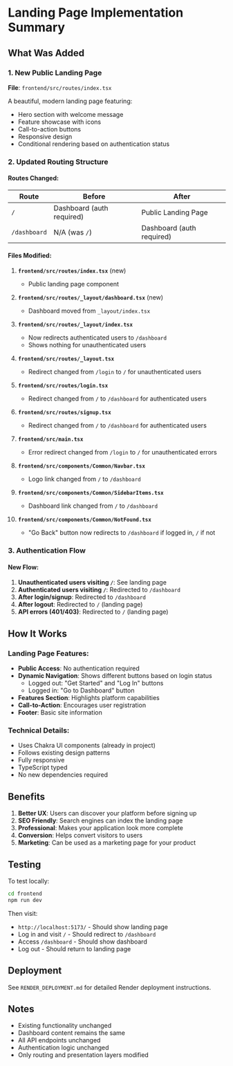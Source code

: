 # Landing Page Implementation Summary

## What Was Added

### 1. New Public Landing Page

**File**: `frontend/src/routes/index.tsx`

A beautiful, modern landing page featuring:
- Hero section with welcome message
- Feature showcase with icons
- Call-to-action buttons
- Responsive design
- Conditional rendering based on authentication status

### 2. Updated Routing Structure

#### Routes Changed:

| Route | Before | After |
|-------|--------|-------|
| `/` | Dashboard (auth required) | Public Landing Page |
| `/dashboard` | N/A (was `/`) | Dashboard (auth required) |

#### Files Modified:

1. **`frontend/src/routes/index.tsx`** (new)
   - Public landing page component

2. **`frontend/src/routes/_layout/dashboard.tsx`** (new)
   - Dashboard moved from `_layout/index.tsx`

3. **`frontend/src/routes/_layout/index.tsx`**
   - Now redirects authenticated users to `/dashboard`
   - Shows nothing for unauthenticated users

4. **`frontend/src/routes/_layout.tsx`**
   - Redirect changed from `/login` to `/` for unauthenticated users

5. **`frontend/src/routes/login.tsx`**
   - Redirect changed from `/` to `/dashboard` for authenticated users

6. **`frontend/src/routes/signup.tsx`**
   - Redirect changed from `/` to `/dashboard` for authenticated users

7. **`frontend/src/main.tsx`**
   - Error redirect changed from `/login` to `/` for unauthenticated errors

8. **`frontend/src/components/Common/Navbar.tsx`**
   - Logo link changed from `/` to `/dashboard`

9. **`frontend/src/components/Common/SidebarItems.tsx`**
   - Dashboard link changed from `/` to `/dashboard`

10. **`frontend/src/components/Common/NotFound.tsx`**
    - "Go Back" button now redirects to `/dashboard` if logged in, `/` if not

### 3. Authentication Flow

#### New Flow:

1. **Unauthenticated users visiting `/`**: See landing page
2. **Authenticated users visiting `/`**: Redirected to `/dashboard`
3. **After login/signup**: Redirected to `/dashboard`
4. **After logout**: Redirected to `/` (landing page)
5. **API errors (401/403)**: Redirected to `/` (landing page)

## How It Works

### Landing Page Features:

- **Public Access**: No authentication required
- **Dynamic Navigation**: Shows different buttons based on login status
  - Logged out: "Get Started" and "Log In" buttons
  - Logged in: "Go to Dashboard" button
- **Features Section**: Highlights platform capabilities
- **Call-to-Action**: Encourages user registration
- **Footer**: Basic site information

### Technical Details:

- Uses Chakra UI components (already in project)
- Follows existing design patterns
- Fully responsive
- TypeScript typed
- No new dependencies required

## Benefits

1. **Better UX**: Users can discover your platform before signing up
2. **SEO Friendly**: Search engines can index the landing page
3. **Professional**: Makes your application look more complete
4. **Conversion**: Helps convert visitors to users
5. **Marketing**: Can be used as a marketing page for your product

## Testing

To test locally:

```bash
cd frontend
npm run dev
```

Then visit:
- `http://localhost:5173/` - Should show landing page
- Log in and visit `/` - Should redirect to `/dashboard`
- Access `/dashboard` - Should show dashboard
- Log out - Should return to landing page

## Deployment

See `RENDER_DEPLOYMENT.md` for detailed Render deployment instructions.

## Notes

- Existing functionality unchanged
- Dashboard content remains the same
- All API endpoints unchanged
- Authentication logic unchanged
- Only routing and presentation layers modified

